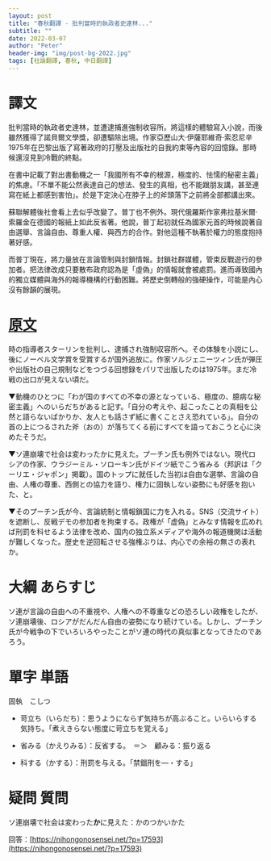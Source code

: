 ```yaml
---
layout: post
title: "春秋翻譯 - 批判當時的執政者史達林..."
subtitle: ""
date: 2022-03-07
author: "Peter"
header-img: "img/post-bg-2022.jpg"
tags: [社論翻譯, 春秋, 中日翻譯]
---
```


# 譯文

批判當時的執政者史達林，並遭逮捕進強制收容所。將這樣的體驗寫入小說，而後雖然獲得了諾貝爾文學獎，卻遭驅除出境。作家亞歷山大·伊薩耶維奇·索忍尼辛1975年在巴黎出版了寫著政府的打壓及出版社的自我約束等內容的回憶錄。那時候還沒見到冷戰的終點。

在書中記載了對出書動機之一「我國所有不幸的根源，極度的、怯懦的秘密主義」的焦慮。「不單不能公然表達自己的想法、發生的真相，也不能跟朋友講，甚至連寫在紙上都感到害怕」。於是下定決心在脖子上的斧頭落下之前將全部都講出來。

蘇聯解體後社會看上去似乎改變了。普丁也不例外。現代俄羅斯作家弗拉基米爾·索羅金在德國的報紙上如此反省著。他說，普丁起初就任為國家元首的時候說著自由選舉、言論自由、尊重人權、與西方的合作。對他這種不執著於權力的態度抱持著好感。

而普丁現在，將力量放在言論管制與封鎖情報。封鎖社群媒體，管束反戰遊行的參加者。把法律改成只要散布政府認為是「虛偽」的情報就會被處罰。進而導致國內的獨立媒體與海外的報導機構的行動困難。將歷史倒轉般的強硬操作，可能是內心沒有餘韻的展現。

# [原文](1)
 
時の指導者スターリンを批判し、逮捕され強制収容所へ。その体験を小説にし、後にノーベル文学賞を受賞するが国外追放に。作家ソルジェニーツィン氏が弾圧や出版社の自己規制などをつづる回想録をパリで出版したのは1975年。まだ冷戦の出口が見えない頃だ。

▼動機のひとつに「わが国のすべての不幸の源となっている、極度の、臆病な秘密主義」へのいらだちがあると記す。「自分の考えや、起こったことの真相を公然と語らないばかりか、友人とも話さず紙に書くことさえ恐れている」。自分の首の上につるされた斧（おの）が落ちてくる前にすべてを語っておこうと心に決めたそうだ。

▼ソ連崩壊で社会は変わったかに見えた。プーチン氏も例外ではない。現代ロシアの作家、ウラジーミル・ソローキン氏がドイツ紙でこう省みる（邦訳は「クーリエ・ジャポン」掲載）。国のトップに就任した当初は自由な選挙、言論の自由、人権の尊重、西側との協力を語り、権力に固執しない姿勢にも好感を抱いた、と。

▼そのプーチン氏が今、言論統制と情報鎖国に力を入れる。SNS（交流サイト）を遮断し、反戦デモの参加者を拘束する。政権が「虚偽」とみなす情報を広めれば刑罰を科せるよう法律を改め、国内の独立系メディアや海外の報道機関は活動が難しくなった。歴史を逆回転させる強権ぶりは、内心での余裕の無さの表れか。

# 大綱 あらすじ

ソ連が言論の自由への不重視や、人権への不尊重などの恐ろしい政権をしたが、ソ連崩壊後、ロシアがだんだん自由の姿勢になり続けている。しかし、プーチン氏が今戦争の下でいろいろやったことがソ連の時代の真似事となってきたのであろう。

# 單字 単語

固執　こしつ

- 苛立ち（いらだち）：思うようにならず気持ちが高ぶること。いらいらする気持ち。「煮えきらない態度に苛立ちを覚える」

- 省みる（かえりみる）：反省する。　＝＞　顧みる：振り返る

- 科する（かする）：刑罰を与える。「禁錮刑を―・する」

# 疑問 質問

ソ連崩壊で社会は変わった**か**に見えた：かのつかいかた

回答：[https://nihongonosensei.net/?p=17593](https://nihongonosensei.net/?p=17593)

[1]: https://www.nikkei.com/article/DGXZQODK062310W2A300C2000000/